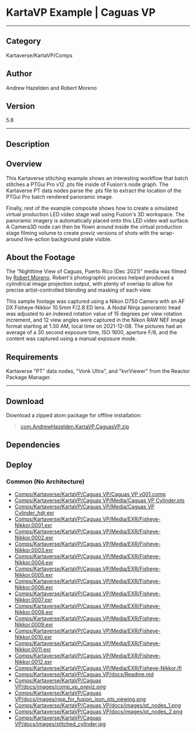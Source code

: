 # KartaVP Example | Caguas VP
___

## Category
Kartaverse/KartaVP/Comps

## Author
Andrew Hazelden and Robert Moreno

## Version
5.8

___

## Description
<h2>Overview</h2>

<p>This Kartaverse stitching example shows an interesting workflow that batch stitches a PTGui Pro v12 .pts file inside of Fusion's node graph. The Kartaverse PT data nodes parse the .pts file to extract the location of the PTGui Pro batch rendered panoramic image.</p>

<p>Finally, rest of the example composite shows how to create a simulated virtual production LED video stage wall using Fusion's 3D workspace. The panoramic imagery is automatically placed onto this LED video wall surface. A Camera3D node can then be flown around inside the virtual production stage filming volume to create previz versions of shots with the wrap-around live-action background plate visible.</p>

<h2>About the Footage</h2>

<p>The "Nighttime View of Caguas, Puerto Rico (Dec 2021)" media was filmed by <a href="https://www.instagram.com/cave_manpr/">Robert Moreno</a>. Robert's photographic process helped produced a cylindrical image projection output, with plenty of overlap to allow for precise artist-controlled blending and masking of each view.</p>

<p>This sample footage was captured using a Nikon D750 Camera with an AF DX Fisheye-Nikkor 10.5mm F/2.8 ED lens. A Nodal Ninja panoramic head was adjusted to an indexed rotation value of 15 degrees per view rotation increment, and 12 view angles were captured in the Nikon RAW NEF image format starting at 1:30 AM, local time on 2021-12-08. The pictures had an average of a 30 second exposure time, ISO 1600, aperture F/8, and the content was captured using a manual exposure mode.</p>

<h2>Requirements</h2>
<p>Kartaverse "PT" data nodes, "Vonk Ultra", and "kvrViewer" from the Reactor Package Manager.</p>


___

## Download

Download a zipped atom package for offline installation:
> [com.AndrewHazelden.KartaVP.CaguasVP.zip](https://gitlab.com/WeSuckLess/Reactor/-/archive/master/Reactor-master.zip?path=Atoms/com.AndrewHazelden.KartaVP.CaguasVP)  

## Dependencies

## Deploy

### Common (No Architecture)

<ul>
<li><a href="https://gitlab.com/WeSuckLess/Reactor/-/blob/master/Atoms/com.AndrewHazelden.KartaVP.CaguasVP/Comps/Kartaverse/KartaVP/Caguas VP/Caguas VP v001.comp?ref_type=heads">Comps/Kartaverse/KartaVP/Caguas VP/Caguas VP v001.comp</a></li>
<li><a href="https://gitlab.com/WeSuckLess/Reactor/-/blob/master/Atoms/com.AndrewHazelden.KartaVP.CaguasVP/Comps/Kartaverse/KartaVP/Caguas VP/Media/Caguas VP Cylinder.pts?ref_type=heads">Comps/Kartaverse/KartaVP/Caguas VP/Media/Caguas VP Cylinder.pts</a></li>
<li><a href="https://gitlab.com/WeSuckLess/Reactor/-/blob/master/Atoms/com.AndrewHazelden.KartaVP.CaguasVP/Comps/Kartaverse/KartaVP/Caguas VP/Media/Caguas VP Cylinder_hdr.exr?ref_type=heads">Comps/Kartaverse/KartaVP/Caguas VP/Media/Caguas VP Cylinder_hdr.exr</a></li>
<li><a href="https://gitlab.com/WeSuckLess/Reactor/-/blob/master/Atoms/com.AndrewHazelden.KartaVP.CaguasVP/Comps/Kartaverse/KartaVP/Caguas VP/Media/EXR/Fisheye-Nikkor.0001.exr?ref_type=heads">Comps/Kartaverse/KartaVP/Caguas VP/Media/EXR/Fisheye-Nikkor.0001.exr</a></li>
<li><a href="https://gitlab.com/WeSuckLess/Reactor/-/blob/master/Atoms/com.AndrewHazelden.KartaVP.CaguasVP/Comps/Kartaverse/KartaVP/Caguas VP/Media/EXR/Fisheye-Nikkor.0002.exr?ref_type=heads">Comps/Kartaverse/KartaVP/Caguas VP/Media/EXR/Fisheye-Nikkor.0002.exr</a></li>
<li><a href="https://gitlab.com/WeSuckLess/Reactor/-/blob/master/Atoms/com.AndrewHazelden.KartaVP.CaguasVP/Comps/Kartaverse/KartaVP/Caguas VP/Media/EXR/Fisheye-Nikkor.0003.exr?ref_type=heads">Comps/Kartaverse/KartaVP/Caguas VP/Media/EXR/Fisheye-Nikkor.0003.exr</a></li>
<li><a href="https://gitlab.com/WeSuckLess/Reactor/-/blob/master/Atoms/com.AndrewHazelden.KartaVP.CaguasVP/Comps/Kartaverse/KartaVP/Caguas VP/Media/EXR/Fisheye-Nikkor.0004.exr?ref_type=heads">Comps/Kartaverse/KartaVP/Caguas VP/Media/EXR/Fisheye-Nikkor.0004.exr</a></li>
<li><a href="https://gitlab.com/WeSuckLess/Reactor/-/blob/master/Atoms/com.AndrewHazelden.KartaVP.CaguasVP/Comps/Kartaverse/KartaVP/Caguas VP/Media/EXR/Fisheye-Nikkor.0005.exr?ref_type=heads">Comps/Kartaverse/KartaVP/Caguas VP/Media/EXR/Fisheye-Nikkor.0005.exr</a></li>
<li><a href="https://gitlab.com/WeSuckLess/Reactor/-/blob/master/Atoms/com.AndrewHazelden.KartaVP.CaguasVP/Comps/Kartaverse/KartaVP/Caguas VP/Media/EXR/Fisheye-Nikkor.0006.exr?ref_type=heads">Comps/Kartaverse/KartaVP/Caguas VP/Media/EXR/Fisheye-Nikkor.0006.exr</a></li>
<li><a href="https://gitlab.com/WeSuckLess/Reactor/-/blob/master/Atoms/com.AndrewHazelden.KartaVP.CaguasVP/Comps/Kartaverse/KartaVP/Caguas VP/Media/EXR/Fisheye-Nikkor.0007.exr?ref_type=heads">Comps/Kartaverse/KartaVP/Caguas VP/Media/EXR/Fisheye-Nikkor.0007.exr</a></li>
<li><a href="https://gitlab.com/WeSuckLess/Reactor/-/blob/master/Atoms/com.AndrewHazelden.KartaVP.CaguasVP/Comps/Kartaverse/KartaVP/Caguas VP/Media/EXR/Fisheye-Nikkor.0008.exr?ref_type=heads">Comps/Kartaverse/KartaVP/Caguas VP/Media/EXR/Fisheye-Nikkor.0008.exr</a></li>
<li><a href="https://gitlab.com/WeSuckLess/Reactor/-/blob/master/Atoms/com.AndrewHazelden.KartaVP.CaguasVP/Comps/Kartaverse/KartaVP/Caguas VP/Media/EXR/Fisheye-Nikkor.0009.exr?ref_type=heads">Comps/Kartaverse/KartaVP/Caguas VP/Media/EXR/Fisheye-Nikkor.0009.exr</a></li>
<li><a href="https://gitlab.com/WeSuckLess/Reactor/-/blob/master/Atoms/com.AndrewHazelden.KartaVP.CaguasVP/Comps/Kartaverse/KartaVP/Caguas VP/Media/EXR/Fisheye-Nikkor.0010.exr?ref_type=heads">Comps/Kartaverse/KartaVP/Caguas VP/Media/EXR/Fisheye-Nikkor.0010.exr</a></li>
<li><a href="https://gitlab.com/WeSuckLess/Reactor/-/blob/master/Atoms/com.AndrewHazelden.KartaVP.CaguasVP/Comps/Kartaverse/KartaVP/Caguas VP/Media/EXR/Fisheye-Nikkor.0011.exr?ref_type=heads">Comps/Kartaverse/KartaVP/Caguas VP/Media/EXR/Fisheye-Nikkor.0011.exr</a></li>
<li><a href="https://gitlab.com/WeSuckLess/Reactor/-/blob/master/Atoms/com.AndrewHazelden.KartaVP.CaguasVP/Comps/Kartaverse/KartaVP/Caguas VP/Media/EXR/Fisheye-Nikkor.0012.exr?ref_type=heads">Comps/Kartaverse/KartaVP/Caguas VP/Media/EXR/Fisheye-Nikkor.0012.exr</a></li>
<li><a href="https://gitlab.com/WeSuckLess/Reactor/-/blob/master/Atoms/com.AndrewHazelden.KartaVP.CaguasVP/Comps/Kartaverse/KartaVP/Caguas VP/Media/EXR/Fisheye-Nikkor.ifl?ref_type=heads">Comps/Kartaverse/KartaVP/Caguas VP/Media/EXR/Fisheye-Nikkor.ifl</a></li>
<li><a href="https://gitlab.com/WeSuckLess/Reactor/-/blob/master/Atoms/com.AndrewHazelden.KartaVP.CaguasVP/Comps/Kartaverse/KartaVP/Caguas VP/docs/Readme.md?ref_type=heads">Comps/Kartaverse/KartaVP/Caguas VP/docs/Readme.md</a></li>
<li><a href="https://gitlab.com/WeSuckLess/Reactor/-/blob/master/Atoms/com.AndrewHazelden.KartaVP.CaguasVP/Comps/Kartaverse/KartaVP/Caguas VP/docs/images/comp_vp_previz.png?ref_type=heads">Comps/Kartaverse/KartaVP/Caguas VP/docs/images/comp_vp_previz.png</a></li>
<li><a href="https://gitlab.com/WeSuckLess/Reactor/-/blob/master/Atoms/com.AndrewHazelden.KartaVP.CaguasVP/Comps/Kartaverse/KartaVP/Caguas VP/docs/images/npp_for_fusion_json_pts_viewing.png?ref_type=heads">Comps/Kartaverse/KartaVP/Caguas VP/docs/images/npp_for_fusion_json_pts_viewing.png</a></li>
<li><a href="https://gitlab.com/WeSuckLess/Reactor/-/blob/master/Atoms/com.AndrewHazelden.KartaVP.CaguasVP/Comps/Kartaverse/KartaVP/Caguas VP/docs/images/pt_nodes_1.png?ref_type=heads">Comps/Kartaverse/KartaVP/Caguas VP/docs/images/pt_nodes_1.png</a></li>
<li><a href="https://gitlab.com/WeSuckLess/Reactor/-/blob/master/Atoms/com.AndrewHazelden.KartaVP.CaguasVP/Comps/Kartaverse/KartaVP/Caguas VP/docs/images/pt_nodes_2.png?ref_type=heads">Comps/Kartaverse/KartaVP/Caguas VP/docs/images/pt_nodes_2.png</a></li>
<li><a href="https://gitlab.com/WeSuckLess/Reactor/-/blob/master/Atoms/com.AndrewHazelden.KartaVP.CaguasVP/Comps/Kartaverse/KartaVP/Caguas VP/docs/images/stitched_cylinder.jpg?ref_type=heads">Comps/Kartaverse/KartaVP/Caguas VP/docs/images/stitched_cylinder.jpg</a></li>
</ul>
